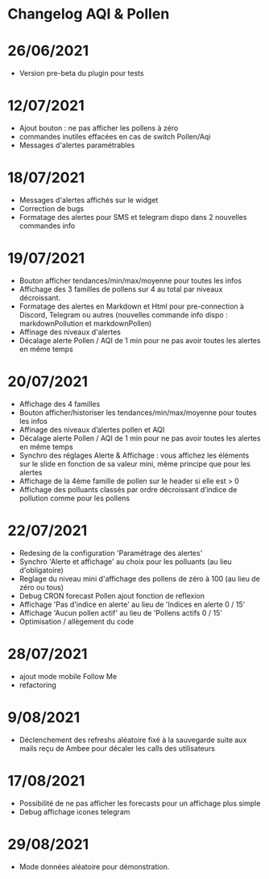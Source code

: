 # Changelog AQI & Pollen

# 26/06/2021

- Version pre-beta du plugin pour tests

# 12/07/2021

- Ajout bouton : ne pas afficher les pollens à zéro
- commandes inutiles effacées en cas de switch Pollen/Aqi
- Messages d'alertes paramétrables 

# 18/07/2021

- Messages d'alertes affichés sur le widget
- Correction de bugs
- Formatage des alertes pour SMS et telegram dispo dans 2 nouvelles commandes info 

# 19/07/2021

- Bouton afficher tendances/min/max/moyenne pour toutes les infos 
- Affichage des 3 familles de pollens sur 4 au total par niveaux décroissant. 
- Formatage des alertes en Markdown et Html pour pre-connection à Discord, Telegram ou autres (nouvelles commande info dispo : markdownPollution et markdownPollen)
- Affinage des niveaux d'alertes 
- Décalage alerte Pollen / AQI de 1 min pour ne pas avoir toutes les alertes en même temps

# 20/07/2021
- Affichage des 4 familles 
- Bouton afficher/historiser les tendances/min/max/moyenne pour toutes les infos
- Affinage des niveaux d’alertes pollen et AQI
- Décalage alerte Pollen / AQI de 1 min pour ne pas avoir toutes les alertes en même temps
- Synchro des réglages Alerte & Affichage : vous affichez les éléments sur le slide en fonction de sa valeur mini, même principe que pour les alertes
- Affichage de la 4ème famille de pollen sur le header si elle est > 0
- Affichage des polluants classés par ordre décroissant d’indice de pollution comme pour les pollens

# 22/07/2021

- Redesing de la configuration 'Paramétrage des alertes'
- Synchro 'Alerte et affichage' au choix pour les polluants (au lieu d'obligatoire)
- Reglage du niveau mini d'affichage des pollens de zéro à 100 (au lieu de zéro ou tous) 
- Debug CRON forecast Pollen ajout fonction de reflexion
- Affichage 'Pas d'indice en alerte' au lieu de 'Indices en alerte 0 / 15'
- Affichage 'Aucun pollen actif' au lieu de 'Pollens actifs 0 / 15'
- Optimisation / allègement du code 

# 28/07/2021

- ajout mode mobile Follow Me 
- refactoring 

# 9/08/2021 

- Déclenchement des refreshs aléatoire fixé à la sauvegarde suite aux mails reçu de Ambee pour décaler les calls des utilisateurs

# 17/08/2021 

- Possibilité de ne pas afficher les forecasts pour un affichage plus simple 
- Debug affichage icones telegram

# 29/08/2021

- Mode données aléatoire pour démonstration.







